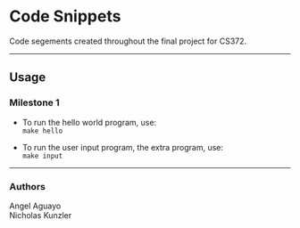 # Code Snippets
Code segements created throughout the final project for CS372.

---
## Usage
### Milestone 1
* To run the hello world program, use:  
```make hello```

* To run the user input program, the extra program, use:  
```make input```

---
### Authors
Angel Aguayo  
Nicholas Kunzler
